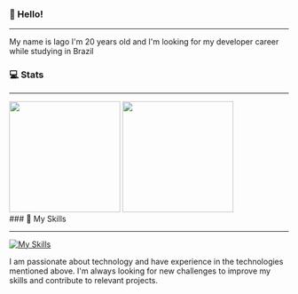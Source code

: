 ### 👋 Hello!

----

My name is Iago I'm 20 years old and I'm looking for my developer career while studying in Brazil

### 💻 Stats

----
<div align = "left">  
  <img height="200em" src="https://github-readme-stats.vercel.app/api?username=iag0d&show_icons=true&theme=tokyonight&locale=pt-br&count_private=true" />
  <img height="200em" src="https://github-readme-stats.vercel.app/api/top-langs/?username=iag0d&layout=compact&theme=tokyonight&locale=pt-br&count_private=true" />
</div>
### 🔧 My Skills

----

[![My Skills](https://skillicons.dev/icons?i=js,lua,java,cs,discord,bots,github,unity,eclipse)](https://skillicons.dev)

I am passionate about technology and have experience in the technologies mentioned above. I'm always looking for new challenges to improve my skills and contribute to relevant projects.

